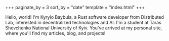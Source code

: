 +++
paginate_by = 3
sort_by = "date"
template = "index.html"
+++

Hello, world! I'm Kyrylo Baybula, a Rust software developer
from Distributed Lab, interested in decentralized technologies
and AI. I'm a student at Taras Shevchenko National University
of Kyiv. You've arrived at my personal site, where you'll find
my articles, blog, and projects!
